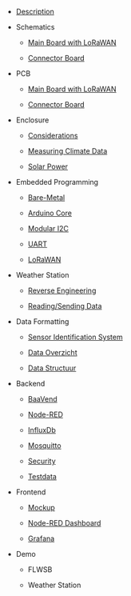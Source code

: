 * [Description](./README.md)

* Schematics

  * [Main Board with LoRaWAN](./schematics/main-board.md)

  * [Connector Board](./schematics/connector-board.md)

* PCB

  * [Main Board with LoRaWAN](./printed-circuit-boards/main-board.md)

  * [Connector Board](./printed-circuit-boards/connector-board.md)

* Enclosure

  * [Considerations](./enclosure/considerations.md)

  * [Measuring Climate Data](./enclosure/measuring-climate.md)

  * [Solar Power](./enclosure/solar-power.md)

* Embedded Programming

  * [Bare-Metal](./embedded-programming/bare-metal.md)

  * [Arduino Core](./embedded-programming/arduino-core.md)

  * [Modular I2C](./embedded-programming/i2c.md)

  * [UART](./embedded-programming/uart.md)

  * [LoRaWAN](./embedded-programming/lorawan.md)

* Weather Station

  * [Reverse Engineering](./weather-station/reverse-engineering.md)

  * [Reading/Sending Data](./weather-station/data.md)

* Data Formatting

  * [Sensor Identification System](./data-formatting/sis.md)

  * [Data Overzicht](./data-formatting/data-overzicht.md)

  * [Data Structuur](./data-formatting/data-structuur.md)

* Backend

  * [BaaVend](./backend/baavend.md)

  * [Node-RED](./backend/nodered.md)

  * [InfluxDb](./backend/influxdb.md)

  * [Mosquitto](./backend/mosquitto.md)

  * [Security](./backend/security.md)

  * [Testdata](./backend/testdata.md)

* Frontend

  * [Mockup](./frontend/mockup.md)

  * [Node-RED Dashboard](./frontend/dashboard.md)

  * [Grafana](./frontend/grafana.md)

* Demo

  * FLWSB

  * Weather Station
